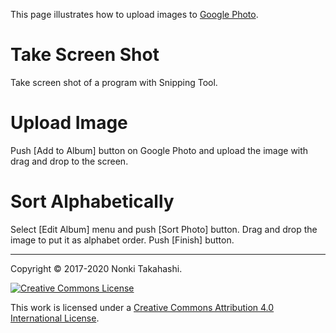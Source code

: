 This page illustrates how to upload images to [Google Photo](https://goo.gl/photos/vkJocXXbd1pyGMMk8).
# Take Screen Shot
Take screen shot of a program with Snipping Tool.
# Upload Image
Push [Add to Album] button on Google Photo and upload the image with drag and drop to the screen.
# Sort Alphabetically
Select [Edit Album] menu and push [Sort Photo] button.  Drag and drop the image to put it as alphabet order.  Push [Finish] button.
____
Copyright © 2017-2020 Nonki Takahashi.

[![Creative Commons License](https://i.creativecommons.org/l/by/4.0/88x31.png)](http://creativecommons.org/licenses/by/4.0/)

This work is licensed under a [Creative Commons Attribution 4.0 International License](http://creativecommons.org/licenses/by/4.0/).